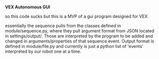 **VEX Autonomous GUI**

so this code sucks but this is a MVP of a gui program designed for VEX

essentially the sequence pulls from the classes defined in module/sequence.py, where they pull argument format from JSON located in settings/output/. Those are interpreted by the program to be added and changed in arguments/properties of that sequence event. Output format is defined in module/file.py and currently is just a python list of 'events' interpreted by our robot one at a time.
